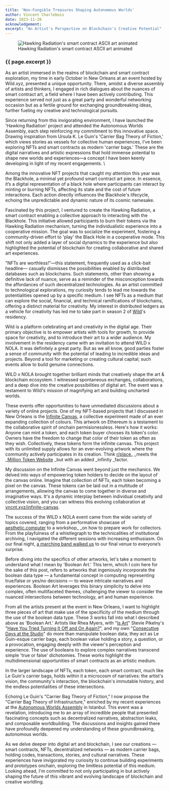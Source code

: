 ```yaml
---
title: 'Non-Fungible Treasures Shaping Autonomous Worlds'
author: Vincent Charlebois
date: 2023-11-20
acknowledgement: 
excerpt: "An Artist's Perspective on Blockchain's Creative Potential"
---
```


<figure class="pb4">
    <img class="mt5 pt1" src="{{ '/assets/images/posts/2023-11-20-hr-final.gif' | relative_url }}" alt="Hawking Radiation's smart contract ASCII art animated"/>
    <figcaption>Hawking Radiation's smart contract ASCII art animated</figcaption>
</figure>

### {{ page.excerpt }}

As an artist immersed in the realms of blockchain and smart contract exploration, my time in early October in New Orleans at an event hosted by Wild.xyz, presented a unique opportunity. There, amidst a diverse assembly of artists and thinkers, I engaged in rich dialogues about the nuances of smart contract art, a field where I have been actively contributing. This experience served not just as a great party and wonderful networking occasion but as a fertile ground for exchanging groundbreaking ideas, further fueling my creative and technological pursuits.

Since returning from this invigorating environment, I have launched the 'Hawking Radiation' project and attended the Autonomous Worlds Assembly, each step reinforcing my commitment to this innovative space. Drawing inspiration from Ursula K. Le Guin's 'Carrier Bag Theory of Fiction,' which views stories as vessels for collective human experiences, I've been exploring NFTs and smart contracts as modern 'carrier bags.' These are the digital narratives and artistic expressions that hold immense potential to shape new worlds and experiences—a concept I have been keenly developing in light of my recent engagements. \


Among the innovative NFT projects that caught my attention this year was the Blackhole, a minimal yet profound smart contract art piece. In essence, it’s a digital representation of a black hole where participants can interact by minting or burning NFTs, affecting its state and the cost of future interactions. Each action directly influences the Blackhole's lifecycle, echoing the unpredictable and dynamic nature of its cosmic namesake.

Fascinated by this project, I ventured to create the Hawking Radiation, a smart contract enabling a collective approach to interacting with the Blackhole. This initiative allowed participants to burn their tokens via the Hawking Radiation mechanism, turning the individualistic experience into a cooperative mission. The goal was to socialize the experiment, fostering a community-driven effort to 'play' the Black Hole in a cooperative mode. This shift not only added a layer of social dynamics to the experience but also highlighted the potential of blockchain for creating collaborative and shared art experiences.  



"NFTs are worthless!"—this statement, frequently used as a click-bait headline— casually dismisses the possibilities enabled by distributed databases such as blockchains. Such statements, other than showing a definitive lack of nuance, serve as a reminder of the misconception towards the affordances of such decentralized technologies. As an artist committed to technological explorations, my curiosity tends to lead me towards the potentialities opened up by a specific medium. I see NFTs as a medium that can explore the social, financial, and technical ramifications of blockchains, offering a distinct material for creativity. My interest in distributed ledgers as a vehicle for creativity has led me to take part in season 2 of [Wild](https://wild.xyz)'s residency.  


Wild is a platform celebrating art and creativity in the digital age. Their primary objective is to empower artists with tools for growth, to provide space for creativity, and to introduce their art to a wider audience. My involvement in the residency came with an invitation to attend WILD x NOLA. It was definitely a great party. But as we all know, good parties foster a sense of community with the potential of leading to incredible ideas and projects. Beyond a tool for marketing or creating cultural capital; such events allow to build genuine connections.  


WILD x NOLA brought together brilliant minds that creatively shape the art & blockchain ecosystem. I witnessed spontaneous exchanges, collaborations, and a deep dive into the creative possibilities of digital art. The event was a testament to Wild's mission of magnifying art and building uncharted worlds.  


These events offer opportunities to have unmediated discussions about a variety of online projects. One of my NFT-based projects that I discussed in New Orleans is the [Infinite Canvas](https://vncnt.xyz/infinite-canvas), a collective experiment made of an ever expanding collection of colours. This artwork on Ethereum is a testament to the collaborative spirit of onchain permisionessless. Here's how it works: Anyone can mint a token, and each token buyer chooses its token's color. Owners have the freedom to change that color of their token as often as they wish. Collectively, these tokens form the infinite canvas. This project with its unlimited supply allows for an ever-evolving artwork where the community actively participates in its creation. Think [r/place](https://en.wikipedia.org/wiki/R/place)_ _meets the _[Million Token Website](https://milliontokenwebsite.com/) _but with an added _infinity _factor.  


My discussion on the Infinite Canvas went beyond just the mechanics. We delved into ways of empowering token holders to decide on the layout of the canvas online. Imagine that collection of NFTs, each token becoming a pixel on the canvas. These tokens can be laid out in a multitude of arrangements, allowing the canvas to come together in diverse and imaginative ways. It's a dynamic interplay between individual creativity and collective vision, and you can witness this evolving collaboration at[ vncnt.xyz/infinite-canvas](https://vncnt.xyz/infinite-canvas).  


The success of the WILD x NOLA event came from the wide variety of topics covered, ranging from a performative showcase of [aesthetic.computer](http://aesthetic.computer) to a workshop_ _on how to prepare work for collectors. From the playfulness of a whistlegraph to the technicalities of institutional archiving, I navigated the different sessions with increasing enthusiasm. On our final night, [a marching band walked us](https://twitter.com/jtchomko/status/1712910024308093020) to our final venue to everyone’s surprise.   


Before diving into the specifics of other artworks, let's take a moment to understand what I mean by 'Boolean Art.' This term, which I coin here for the sake of this post, refers to artworks that ingeniously incorporate the boolean data type — a fundamental concept in computing representing true/false or yes/no decisions — to weave intricate narratives and experiences. Boolean Art leverages this binary simplicity to delve into complex, often multifaceted themes, challenging the viewer to consider the nuanced intersections between technology, art and human experience.

From all the artists present at the event in New Orleans, I want to highlight three pieces of art that make use of the specificity of the medium through the use of the boolean data type. These 3 works fall into what I described above as 'Boolean Art.' Artists like Rhea Myers, with "[Is Art](https://rhea.art/is-art/)" Stevie Pikelny's "[Have You Tried Turning It Off and On Again?](https://unitlondon.com/nfts/have-you-tried-turning-it-off-and-on-again/)", and my own "[Consecutive Days at the Studio](https://vincent.charlebois.info/am-i/)" do more than manipulate boolean data; they act as Le Guin-esque carrier bags, each boolean value holding a story, a question, or a provocation, engaging deeply with the viewer's perception and experience. The use of booleans to explore complex narratives transcend simple 'true or false' dichotomies. These works highlight the multidimensional opportunities of smart contracts as an artistic medium.

In the larger landscape of NFTs, each token, each smart contract, much like Le Guin's carrier bags, holds within it a microcosm of narratives: the artist's vision, the community's interaction, the blockchain's immutable history, and the endless potentialities of these intersections.

Echoing Le Guin's "Carrier Bag Theory of Fiction," I now propose the "Carrier Bag Theory of Infrastructure," enriched by my recent experiences at the [Autonomous Worlds Assembly](https://aw.network/2023) in Istanbul. This event was a revelation, introducing me to an array of incredible people that presented fascinating concepts such as decentralized narratives, abstraction leaks, and composable worldbuilding. The discussions and insights gained there have profoundly deepened my understanding of these groundbreaking, autonomous worlds.

As we delve deeper into digital art and blockchain, I see our creations — smart contracts, NFTs, decentralized networks — as modern carrier bags, holding codes, transactions, stories, and cultural narratives. These experiences have invigorated my curiosity to continue building experiments and prototypes onchain, exploring the limitless potential of this medium. Looking ahead, I'm committed to not only participating in but actively shaping the future of this vibrant and evolving landscape of blockchain and creative worldling.
